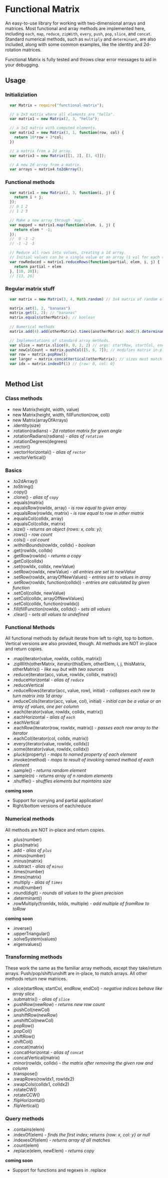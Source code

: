 # Functional Matrix

An easy-to-use library for working with two-dimensional arrays and matrices.  Most functional and array methods are implemented here, including `each`, `map`, `reduce`, `zipWith`, `every`, `push`, `pop`, `slice`, and `concat`.  Standard numerical methods, such as `multiply` and `determinant`, are also included, along with some common examples, like the identity and 2d-rotation matrices.

Functional Matrix is fully tested and throws clear error messages to aid in your debugging.

## Usage

### Initializiation
```javascript
  var Matrix = require("functional-matrix");

  // a 2x3 matrix where all elements are "hello".
  var matrix1 = new Matrix(2, 3, "hello");

  // a 3x1 matrix with computed elements.
  var matrix2 = new Matrix(3, 1, function(row, col) {
    return 10*row + 3*col;
  })

  // a matrix from a 2d array.
  var matrix3 = new Matrix([[1, 2], [3, 4]]);

  // A new 2d array from a matrix.
  var arrays = matrix4.to2dArray();
```

### Functional methods

```javascript
  var matrix1 = new Matrix(2, 3, function(i, j) {
    return i + j;
  });
  // 0 1 2
  // 1 2 3

  // Make a new array through `map`.
  var mapped = matrix1.map(function(elem, i, j) {
    return elem * -1;
  });
  //  0 -1 -2
  // -1 -2 -3

  // Reduce all rows into values, creating a 1d array.
  // Initial values can be a single value or an array (1 val for each row).
  var rowReduced = matrix1.reduceRows(function(partial, elem, i, j) {
    return partial + elem
  }, [10, 20]); 
  // [13, 26]
```

### Regular matrix stuff

```javascript
  var matrix = new Matrix(3, 4, Math.random) // 3x4 matrix of random elements

  matrix.set(1, 2, "bananas")
  matrix.get(1, 2); // "bananas"
  matrix.equals(otherMatrix); // boolean
  
  // Numerical methods
  matrix.add(4).add(otherMatrix).times(anotherMatrix).mod(2).determinant()

  // Implementations of standard array methods.
  var slice = matrix.slice(0, 0, 2, 2) // args: startRow, startCol, endRow, endCol
  var newColCount = matrix.pushCol([5, 6, 7]); // modifies matrix in-place
  var row = matrix.popRow(); 
  var larger = matrix.concatVertical(otherMatrix); // sizes must match
  var idx = matrix.indexOf(1) // {row: 0, col: 0}
  
```

## Method List

### Class methods
- new Matrix(height, width, value)
- new Matrix(height, width, fillFunction(row, col))
- new Matrix(arrayOfArrays)
- .identity(size)
- .rotation(radians) - *2d rotation matrix for given angle*
- .rotationRadians(radians) - *alias of `rotation`*
- .rotationDegrees(degrees)
- .vector()
- .vectorHorizontal() - *alias of `rector`*
- .vectorVertical()

### Basics
- .to2dArray()
- .toString()
- .copy()
- .clone() - *alias of `copy`*
- .equals(matrix)
- .equalsRow(rowIdx, array) - *is row equal to given array*
- .equalsRow(rowIdx, matrix) - *is row equal to row in other matrix*
- .equalsCol(colIdx, array)
- .equalsCol(colIdx, matrix)
- .size() - *returns an object {rows: x, cols: y};*
- .rows() - *row count*
- .cols() - *col count*
- .withinBounds(rowIdx, colIdx) - *boolean*
- .get(rowIdx, colIdx)
- .getRow(rowIdx) - *returns a copy*
- .getCol(colIdx)
- .set(rowIdx, colIdx, newValue)
- .setRow(rowIdx, newValue) - *all entries are set to newValue*
- .setRow(rowIdx, arrayOfNewValues) - *entries set to values in array*
- .setRow(rowIdx, function(colIdx)) - *entries are calculated by given function*
- .setCol(colIdx, newValue)
- .setCol(colIdx, arrayOfNewValues)
- .setCol(colIdx, function(rowIdx))
- .fill(fillFunction(rowIdx, colIdx)) - *sets all values*
- .clear() - *sets all values to undefined*

### Functional Methods
All functional methods by default iterate from left to right, top to bottom.  Vertical versions are also provided, though.  All methods are NOT in-place and return copies.

- .map(iterator(value, rowIdx, colIdx, matrix))
- .zipWith(otherMatrix, iterator(thisElem, otherElem, i, j, thisMatrix, otherMatrix)) - *like `map` but with two sources*
- .reduce(iterator(acc, value, rowIdx, colIdx, matrix))
- .reduceHorizontal - *alias of `reduce`*
- .reduceVertical
- .reduceRows(iterator(acc, value, row), initial) - *collapses each row to turn matrix into 1d array*
- .reduceCols(iterator(acc, value, col), initial) - *initial can be a value or an array of values, one per column*
- .each(iterator(value, rowIdx, colIdx, matrix))
- .eachHorizontal - *alias of `each`*
- .eachVertical
- .eachRow(iterator(row, rowIdx, matrix)) - *passes each row array to the iterator*
- .eachCol(iterator(col, colIdx, matrix))
- .every(iterator(value, rowIdx, colIdx))
- .some(iterator(value, rowIdx, colIdx))
- .pluck(property) - *maps to named property of each element*
- .invoke(method) - *maps to result of invoking named method of each element*
- .sample() - *returns random element*
- .sample(n) - *returns array of n random elements*
- .shuffle() - *shuffles elements but maintains size*

__coming soon__
- Support for currying and partial application!
- Right/bottom versions of each/reduce

### Numerical methods
All methods are NOT in-place and return copies.

- .plus(number)
- .plus(matrix)
- .add - *alias of `plus`*
- .minus(number)
- .minus(matrix)
- .subtract - *alias of `minus`*
- .times(number)
- .times(matrix)
- .multiply - *alias of `times`*
- .mod(number)
- .round(digit) - *rounds all values to the given precision*
- .determinant()
- .rowMultiply(fromIdx, toIdx, multiple) - *add multiple of fromRow to toRow*

__coming soon__
- .inverse()
- .upperTriangular()
- .solveSystem(values)
- .eigenvalues()


### Transforming methods
These work the same as the familiar array methods, except they take/return arrays. Push/pop/shift/unshift are in-place, to match arrays.  All other methods return new matrices.

- .slice(startRow, startCol, endRow, endCol) - *negative indices behave like array slice*
- .submatrix() - *alias of `slice`*
- .pushRow(newRow) - *returns new row count*
- .pushCol(newCol)
- .unshiftRow(newRow)
- .unshiftCol(newCol)
- .popRow()
- .popCol()
- .shiftRow()
- .shiftCol()
- .concat(matrix)
- .concatHorizontal - *alias of `concat`*
- .concatVertical(matrix)
- .minor(rowIdx, colIdx) - *the matrix after removing the given row and column*
- .transpose()
- .swapRows(rowIdx1, rowIdx2)
- .swapCols(colIdx1, colIdx2)
- .rotateCW()
- .rotateCCW()
- .flipHorizontal()
- .flipVertical()

### Query methods

- .contains(elem)
- .indexOf(elem) - *finds the first index; returns {row: x, col: y} or null*
- .indexesOf(elem) - *returns array of all matches*
- .count(elem)
- .replace(elem, newElem) - *returns copy*

__coming soon__
- Support for functions and regexes in .replace






